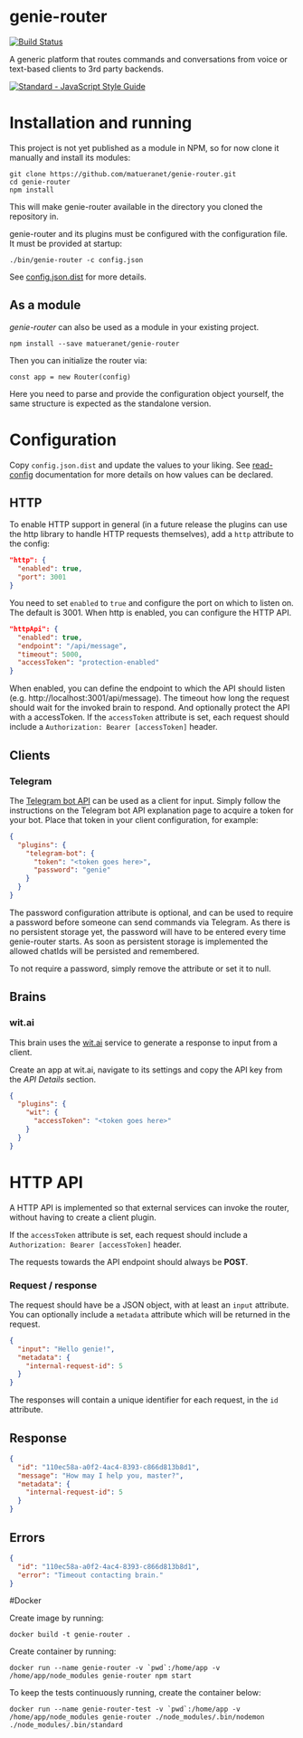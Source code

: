 genie-router
=============

[![Build Status](https://travis-ci.org/matueranet/genie-router.svg?branch=develop)](https://travis-ci.org/matueranet/genie-router)

A generic platform that routes commands and conversations from voice or text-based clients to 3rd party backends.

[![Standard - JavaScript Style Guide](https://img.shields.io/badge/code%20style-standard-brightgreen.svg)](http://standardjs.com/)

# Installation and running

This project is not yet published as a module in NPM, so for now clone it manually and install its modules:

```
git clone https://github.com/matueranet/genie-router.git
cd genie-router
npm install
```

This will make genie-router available in the directory you cloned the repository in.

genie-router and its plugins must be configured with the configuration file. It must be provided at startup:

    ./bin/genie-router -c config.json

See [config.json.dist](https://github.com/matueranet/genie-router/blob/develop/config.json.dist) for more details.

## As a module

_genie-router_ can also be used as a module in your existing project.

```
npm install --save matueranet/genie-router
```

Then you can initialize the router via:

```
const app = new Router(config)
```

Here you need to parse and provide the configuration object yourself, the same structure is
expected as the standalone version.

# Configuration

Copy `config.json.dist` and update the values to your liking.
See [read-config](https://www.npmjs.com/package/read-config) documentation for more details on how values can be declared.

## HTTP

To enable HTTP support in general (in a future release the plugins can use the http library to
handle HTTP requests themselves), add a `http` attribute to the config:

```json
"http": {
  "enabled": true,
  "port": 3001
}
```
You need to set `enabled` to `true` and configure the port on which to listen on. The default is 3001.
When http is enabled, you can configure the HTTP API.

```json
"httpApi": {
  "enabled": true,
  "endpoint": "/api/message",
  "timeout": 5000,
  "accessToken": "protection-enabled"
}
```

When enabled, you can define the endpoint to which the API should listen (e.g. http://localhost:3001/api/message). The timeout
how long the request should wait for the invoked brain to respond. And optionally protect the API with a accessToken.
If the `accessToken` attribute is set, each request should include a `Authorization: Bearer [accessToken]` header.

## Clients

### Telegram

The [Telegram bot API](https://core.telegram.org/bots/api) can be used as a client for input. Simply follow
the instructions on the Telegram bot API explanation page to acquire a token for your bot. Place that token
in your client configuration, for example:

```json
{
  "plugins": {
    "telegram-bot": {
      "token": "<token goes here>",
      "password": "genie"
    }
  }
}
```

The password configuration attribute is optional, and can be used to require a password
before someone can send commands via Telegram. As there is no persistent storage yet,
the password will have to be entered every time genie-router starts. As soon as persistent
storage is implemented the allowed chatIds will be persisted and remembered.

To not require a password, simply remove the attribute or set it to null.

## Brains

### wit.ai

This brain uses the [wit.ai](https://wit.ai) service to generate a response to input
from a client.

Create an app at wit.ai, navigate to its settings and copy the API key from the _API Details_
section.

```json
{
  "plugins": {
    "wit": {
      "accessToken": "<token goes here>"
    }
  }
}
```

# HTTP API

A HTTP API is implemented so that external services can invoke the router, without having
to create a client plugin.

If the `accessToken` attribute is set, each request should include a `Authorization: Bearer [accessToken]` header.

The requests towards the API endpoint should always be **POST**.

### Request / response

The request should have be a JSON object, with at least an `input` attribute. You can optionally
include a `metadata` attribute which will be returned in the request.

```json
{
  "input": "Hello genie!",
  "metadata": {
    "internal-request-id": 5
  }
}
```

The responses will contain a unique identifier for each request, in the `id` attribute.

## Response

```json
{
  "id": "110ec58a-a0f2-4ac4-8393-c866d813b8d1",
  "message": "How may I help you, master?",
  "metadata": {
    "internal-request-id": 5
  }
}
```

## Errors

```json
{
  "id": "110ec58a-a0f2-4ac4-8393-c866d813b8d1",
  "error": "Timeout contacting brain."
}
```

#Docker

Create image by running:

    docker build -t genie-router .

Create container by running:

    docker run --name genie-router -v `pwd`:/home/app -v /home/app/node_modules genie-router npm start

To keep the tests continuously running, create the container below:

    docker run --name genie-router-test -v `pwd`:/home/app -v /home/app/node_modules genie-router ./node_modules/.bin/nodemon ./node_modules/.bin/standard
